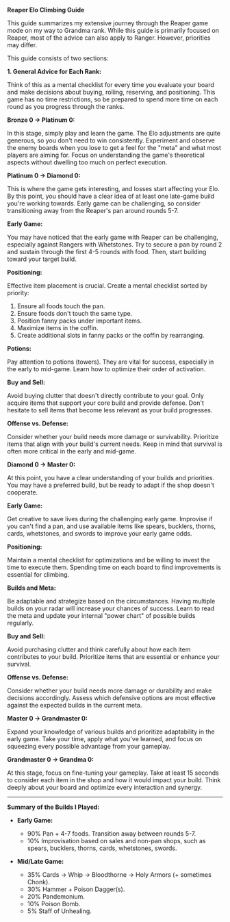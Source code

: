 **Reaper Elo Climbing Guide**

This guide summarizes my extensive journey through the Reaper game mode on my way to Grandma rank. While this guide is primarily focused on Reaper, most of the advice can also apply to Ranger. However, priorities may differ.

This guide consists of two sections:

**1. General Advice for Each Rank:**

Think of this as a mental checklist for every time you evaluate your board and make decisions about buying, rolling, reserving, and positioning. This game has no time restrictions, so be prepared to spend more time on each round as you progress through the ranks.

**Bronze 0 -> Platinum 0:**

In this stage, simply play and learn the game. The Elo adjustments are quite generous, so you don't need to win consistently. Experiment and observe the enemy boards when you lose to get a feel for the "meta" and what most players are aiming for. Focus on understanding the game's theoretical aspects without dwelling too much on perfect execution.

**Platinum 0 -> Diamond 0:**

This is where the game gets interesting, and losses start affecting your Elo. By this point, you should have a clear idea of at least one late-game build you're working towards. Early game can be challenging, so consider transitioning away from the Reaper's pan around rounds 5-7.

**Early Game:**

You may have noticed that the early game with Reaper can be challenging, especially against Rangers with Whetstones. Try to secure a pan by round 2 and sustain through the first 4-5 rounds with food. Then, start building toward your target build.

**Positioning:**

Effective item placement is crucial. Create a mental checklist sorted by priority:
1. Ensure all foods touch the pan.
2. Ensure foods don't touch the same type.
3. Position fanny packs under important items.
4. Maximize items in the coffin.
5. Create additional slots in fanny packs or the coffin by rearranging.

**Potions:**

Pay attention to potions (towers). They are vital for success, especially in the early to mid-game. Learn how to optimize their order of activation.

**Buy and Sell:**

Avoid buying clutter that doesn't directly contribute to your goal. Only acquire items that support your core build and provide defense. Don't hesitate to sell items that become less relevant as your build progresses.

**Offense vs. Defense:**

Consider whether your build needs more damage or survivability. Prioritize items that align with your build's current needs. Keep in mind that survival is often more critical in the early and mid-game.

**Diamond 0 -> Master 0:**

At this point, you have a clear understanding of your builds and priorities. You may have a preferred build, but be ready to adapt if the shop doesn't cooperate.

**Early Game:**

Get creative to save lives during the challenging early game. Improvise if you can't find a pan, and use available items like spears, bucklers, thorns, cards, whetstones, and swords to improve your early game odds.

**Positioning:**

Maintain a mental checklist for optimizations and be willing to invest the time to execute them. Spending time on each board to find improvements is essential for climbing.

**Builds and Meta:**

Be adaptable and strategize based on the circumstances. Having multiple builds on your radar will increase your chances of success. Learn to read the meta and update your internal "power chart" of possible builds regularly.

**Buy and Sell:**

Avoid purchasing clutter and think carefully about how each item contributes to your build. Prioritize items that are essential or enhance your survival.

**Offense vs. Defense:**

Consider whether your build needs more damage or durability and make decisions accordingly. Assess which defensive options are most effective against the expected builds in the current meta.

**Master 0 -> Grandmaster 0:**

Expand your knowledge of various builds and prioritize adaptability in the early game. Take your time, apply what you've learned, and focus on squeezing every possible advantage from your gameplay.

**Grandmaster 0 -> Grandma 0:**

At this stage, focus on fine-tuning your gameplay. Take at least 15 seconds to consider each item in the shop and how it would impact your build. Think deeply about your board and optimize every interaction and synergy.

---

**Summary of the Builds I Played:**

- **Early Game:**
  - 90% Pan + 4-7 foods. Transition away between rounds 5-7.
  - 10% Improvisation based on sales and non-pan shops, such as spears, bucklers, thorns, cards, whetstones, swords.

- **Mid/Late Game:**
  - 35% Cards -> Whip -> Bloodthorne -> Holy Armors (+ sometimes Chonk).
  - 30% Hammer + Poison Dagger(s).
  - 20% Pandemonium.
  - 10% Poison Bomb.
  - 5% Staff of Unhealing.
